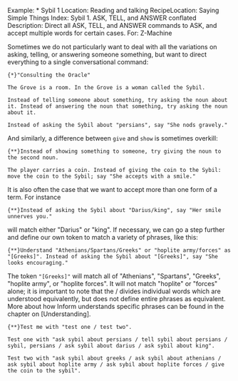 Example: * Sybil 1
Location: Reading and talking
RecipeLocation: Saying Simple Things
Index: Sybil 1. ASK, TELL, and ANSWER conflated
Description: Direct all ASK, TELL, and ANSWER commands to ASK, and accept multiple words for certain cases.
For: Z-Machine

  
Sometimes we do not particularly want to deal with all the variations on asking, telling, or answering someone something, but want to direct everything to a single conversational command:

  

``` inform7
{*}"Consulting the Oracle"

The Grove is a room. In the Grove is a woman called the Sybil.

Instead of telling someone about something, try asking the noun about it. Instead of answering the noun that something, try asking the noun about it.

Instead of asking the Sybil about "persians", say "She nods gravely."
```

  
And similarly, a difference between ``give`` and ``show`` is sometimes overkill:

  

``` inform7
{**}Instead of showing something to someone, try giving the noun to the second noun.

The player carries a coin. Instead of giving the coin to the Sybil: move the coin to the Sybil; say "She accepts with a smile."
```

  
It is also often the case that we want to accept more than one form of a term. For instance

  

``` inform7
{**}Instead of asking the Sybil about "Darius/king", say "Her smile unnerves you."
```

  
will match either "Darius" or "king". If necessary, we can go a step further and define our own token to match a variety of phrases, like this:

  

``` inform7
{**}Understand "Athenians/Spartans/Greeks" or "hoplite army/forces" as "[Greeks]". Instead of asking the Sybil about "[Greeks]", say "She looks encouraging."
```

  
The token `"[Greeks]"` will match all of "Athenians", "Spartans", "Greeks", "hoplite army", or "hoplite forces". It will not match "hoplite" or "forces" alone; it is important to note that the / divides individual words which are understood equivalently, but does not define entire phrases as equivalent. More about how Inform understands specific phrases can be found in the chapter on [Understanding].

  

``` inform7
{**}Test me with "test one / test two".

Test one with "ask sybil about persians / tell sybil about persians / sybil, persians / ask sybil about darius / ask sybil about king".

Test two with "ask sybil about greeks / ask sybil about athenians / ask sybil about hoplite army / ask sybil about hoplite forces / give the coin to the sybil".
```


